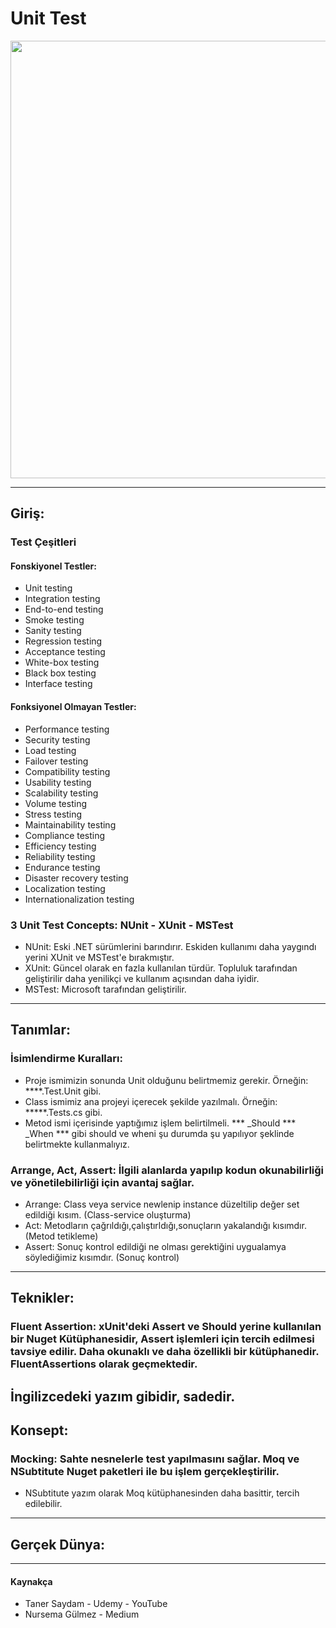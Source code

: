 # Unit Test
<img width="700px;" src="https://files.realpython.com/media/Python-unittest_Watermarked.f6549bba7422.jpg"/>

---
## Giriş:
### Test Çeşitleri
#### Fonskiyonel Testler:
- Unit testing
- Integration testing
- End-to-end testing
- Smoke testing
- Sanity testing
- Regression testing
- Acceptance testing
- White-box testing
- Black box testing
- Interface testing
#### Fonksiyonel Olmayan Testler:
- Performance testing
- Security testing
- Load testing
- Failover testing
- Compatibility testing
- Usability testing
- Scalability testing
- Volume testing
- Stress testing
- Maintainability testing
- Compliance testing
- Efficiency testing
- Reliability testing
- Endurance testing
- Disaster recovery testing
- Localization testing
- Internationalization testing
### 3 Unit Test Concepts: NUnit - XUnit - MSTest
- NUnit: Eski .NET sürümlerini barındırır. Eskiden kullanımı daha yaygındı yerini XUnit ve MSTest'e bırakmıştır.
- XUnit: Güncel olarak en fazla kullanılan türdür. Topluluk tarafından geliştirilir daha yenilikçi ve kullanım açısından daha iyidir.
- MSTest: Microsoft tarafından geliştirilir.
---
## Tanımlar:
### İsimlendirme Kuralları: 
- Proje ismimizin sonunda Unit olduğunu belirtmemiz gerekir. Örneğin: ****.Test.Unit gibi.
- Class ismimiz ana projeyi içerecek şekilde yazılmalı. Örneğin: *****.Tests.cs gibi.
- Metod ismi içerisinde yaptığımız işlem belirtilmeli. *** _Should *** _When *** gibi should ve wheni şu durumda şu yapılıyor şeklinde belirtmekte kullanmalıyız.
### Arrange, Act, Assert: İlgili alanlarda yapılıp kodun okunabilirliği ve yönetilebilirliği için avantaj sağlar.
- Arrange: Class veya service newlenip instance düzeltilip değer set edildiği kısım. (Class-service oluşturma)
- Act: Metodların çağrıldığı,çalıştırldığı,sonuçların yakalandığı kısımdır. (Metod tetikleme)
- Assert: Sonuç kontrol edildiği ne olması gerektiğini uygualamya söylediğimiz kısımdır. (Sonuç kontrol)
---
## Teknikler:
### Fluent Assertion: xUnit'deki Assert ve Should yerine kullanılan bir Nuget Kütüphanesidir, Assert işlemleri için tercih edilmesi tavsiye edilir. Daha okunaklı ve daha özellikli bir kütüphanedir. FluentAssertions olarak geçmektedir.
İngilizcedeki yazım gibidir, sadedir.
---
## Konsept:
### Mocking: Sahte nesnelerle test yapılmasını sağlar. Moq ve NSubtitute Nuget paketleri ile bu işlem gerçekleştirilir. 
- NSubtitute yazım olarak Moq kütüphanesinden daha basittir, tercih edilebilir.
---
## Gerçek Dünya:
---
#### Kaynakça
- Taner Saydam - Udemy - YouTube
- Nursema Gülmez - Medium
